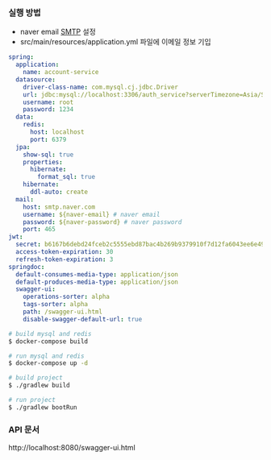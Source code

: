 ### 실행 방법

- naver email [SMTP](https://help.naver.com/service/30029/contents/21344?lang=ko) 설정
- src/main/resources/application.yml 파일에 이메일 정보 기입

```yml
spring:
  application:
    name: account-service
  datasource:
    driver-class-name: com.mysql.cj.jdbc.Driver
    url: jdbc:mysql://localhost:3306/auth_service?serverTimezone=Asia/Seoul
    username: root
    password: 1234
  data:
    redis:
      host: localhost
      port: 6379
  jpa:
    show-sql: true
    properties:
      hibernate:
        format_sql: true
    hibernate:
      ddl-auto: create
  mail:
    host: smtp.naver.com
    username: ${naver-email} # naver email
    password: ${naver-password} # naver password
    port: 465
jwt:
  secret: b6167b6debd24fceb2c5555ebd87bac4b269b9379910f7d12fa6043ee6e49082e6d16ba0d2802f5c2f30dd0e7d18364ae819659c7f8727937f08c83c16bce3ab
  access-token-expiration: 30
  refresh-token-expiration: 3
springdoc:
  default-consumes-media-type: application/json
  default-produces-media-type: application/json
  swagger-ui:
    operations-sorter: alpha
    tags-sorter: alpha
    path: /swagger-ui.html
    disable-swagger-default-url: true
```
```bash
# build mysql and redis
$ docker-compose build

# run mysql and redis
$ docker-compose up -d

# build project
$ ./gradlew build

# run project
$ ./gradlew bootRun
```

### API 문서

http://localhost:8080/swagger-ui.html

